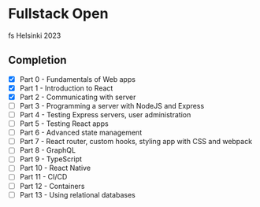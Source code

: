 # Fullstack Open
fs Helsinki 2023

## Completion

- [X] Part 0 - Fundamentals of Web apps
- [X] Part 1 - Introduction to React
- [X] Part 2 - Communicating with server
- [ ] Part 3 - Programming a server with NodeJS and Express
- [ ] Part 4 - Testing Express servers, user administration
- [ ] Part 5 - Testing React apps
- [ ] Part 6 - Advanced state management
- [ ] Part 7 - React router, custom hooks, styling app with CSS and webpack
- [ ] Part 8 - GraphQL
- [ ] Part 9 - TypeScript
- [ ] Part 10 - React Native
- [ ] Part 11 - CI/CD
- [ ] Part 12 - Containers
- [ ] Part 13 - Using relational databases
